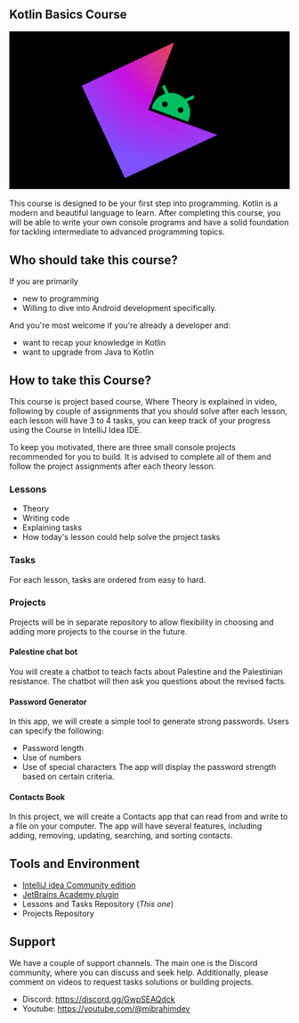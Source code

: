 ## Kotlin Basics Course

<img src="images/youtube-channel-thumbnail.png" alt="YouTube Channel Thumbnail" width="600">

This course is designed to be your first step into programming. Kotlin is a modern and beautiful language to learn. After completing this course, you will be able to write your own console programs and have a solid foundation for tackling intermediate to advanced programming topics.

## Who should take this course?

If you are primarily

- new to programming
- Willing to dive into Android development specifically.


And you're most welcome if you're already a developer and:

-  want to recap your knowledge in Kotlin
-  want to upgrade from Java to Kotlin

## How to take this Course?

This course is project based course, Where Theory is explained in video, following by couple of assignments that you should solve after each lesson, each lesson will have 3 to 4 tasks, you can keep track of your progress using the Course in IntelliJ Idea IDE.

To keep you motivated, there are three small console projects recommended for you to build. It is advised to complete all of them and follow the project assignments after each theory lesson.

### Lessons

- Theory
-  Writing code
-  Explaining tasks
-  How today's lesson could help solve the project tasks

### Tasks

For each lesson, tasks are ordered from easy to hard.

### Projects

Projects will be in separate repository to allow flexibility in choosing and adding more projects to the course in the future.

#### Palestine chat bot

You will create a chatbot to teach facts about Palestine and the Palestinian resistance. The chatbot will then ask you questions about the revised facts.

#### Password Generator

In this app, we will create a simple tool to generate strong passwords. Users can specify the following:
-  Password length
-  Use of numbers
-  Use of special characters
   The app will display the password strength based on certain criteria.

#### Contacts Book

In this project, we will create a Contacts app that can read from and write to a file on your computer. The app will have several features, including adding, removing, updating, searching, and sorting contacts.


## Tools and Environment

- [IntelliJ idea Community edition](https://www.jetbrains.com/idea/download/)
- [JetBrains Academy plugin](https://plugins.jetbrains.com/plugin/10081-jetbrains-academy)
- Lessons and Tasks Repository (*This one*)
- Projects Repository

## Support

We have a couple of support channels. The main one is the Discord community, where you can discuss and seek help. Additionally, please comment on videos to request tasks solutions or building projects.

- Discord: https://discord.gg/GwpSEAQdck
- Youtube: https://youtube.com/@mibrahimdev
